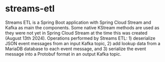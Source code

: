 # streams-etl
Streams ETL is a Spring Boot application with Spring Cloud Stream and Kafka as main the components. Some native KStream methods are used as they were not yet in Spring Cloud Stream at the time this was created (August 13th 2024). Operations performed by Streams ETL: 1) deserialize JSON event messages from an input Kafka topic, 2) add lookup data from a MariaDB database to each event message, and 3) serialize the event message into a Protobuf format in an output Kafka topic.
